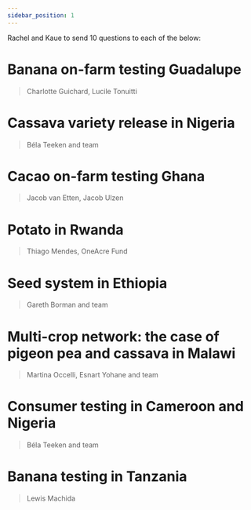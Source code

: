 ```yaml
---
sidebar_position: 1
---
```


Rachel and Kaue to send 10 questions to each of the below:

# Banana on-farm testing Guadalupe

> Charlotte Guichard, Lucile Tonuitti

# Cassava variety release in Nigeria

> Béla Teeken and team

# Cacao on-farm testing Ghana

> Jacob van Etten, Jacob Ulzen

# Potato in Rwanda

> Thiago Mendes, OneAcre Fund

# Seed system in Ethiopia

> Gareth Borman and team 

# Multi-crop network: the case of pigeon pea and cassava in Malawi

> Martina Occelli, Esnart Yohane and team 

# Consumer testing in Cameroon and Nigeria

> Béla Teeken and team

# Banana testing in Tanzania

> Lewis Machida